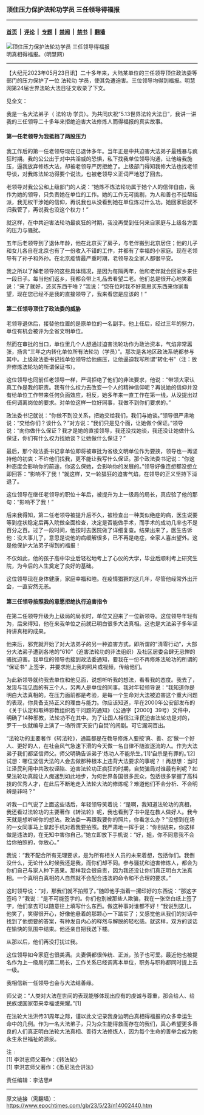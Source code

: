 ### 顶住压力保护法轮功学员 三任领导得福报

---

#### [首页](../../../..?n14002440) &nbsp;|&nbsp; [评论](../../../../../epoch-comment?n14002440) &nbsp;|&nbsp; [专题](../../../../../epoch-special?n14002440) &nbsp;|&nbsp; [禁闻](../../../../../epoch-news?n14002440) &nbsp;|&nbsp; [禁书](../../../../../books?n14002440) &nbsp;|&nbsp; [翻墙](https://github.com/gfw-breaker/nogfw/blob/master/README.md?n14002440)


<div><img alt="顶住压力保护法轮功学员 三任领导得福报" class="attachment-djy_600_400 size-djy_600_400 wp-post-image" src="https://i.epochtimes.com/assets/uploads/2023/05/id14002462-Truth-476x400.png"/>
<div class="caption">
 明真相得福报。（明慧网）
</div></div><hr/><div class="post_content" id="artbody" itemprop="articleBody">
 <!-- article content begin -->
 <p>
  【大纪元2023年05月23日讯】二十多年来，大陆某单位的三任领导顶住政法委等部门的压力保护了一位
  <ok href="https://www.epochtimes.com/gb/tag/%E6%B3%95%E8%BD%AE%E5%8A%9F.html">
   法轮功
  </ok>
  学员，使其免遭迫害。三位领导均得到福报。明慧网第24届世界法轮大法日征文收录了下文。
 </p>
 <p>
  见全文：
 </p>
 <p>
  我是一名大法弟子（
  <ok href="https://www.epochtimes.com/gb/tag/%E6%B3%95%E8%BD%AE%E5%8A%9F.html">
   法轮功
  </ok>
  学员）。为共同庆祝“5.13世界法轮大法日”，我讲一讲我的三任领导二十多年来拒绝迫害大法修炼人而得福报的真实故事。
 </p>
 <h4>
  <b>
   第一任老领导为我抵挡了两股压力
  </b>
 </h4>
 <p>
  我工作后的第一任老领导现在已退休多年。当年正是中共迫害大法弟子最残暴与疯狂时期。我的公公出于对中共淫威的恐惧，私下找我单位领导沟通，让他给我施压，逼我放弃修炼大法，却被老领导严厉拒绝了。上级部门得知我修大法也找老领导谈，对我炼法轮功得要个说法，也被老领导义正词严地怼了回去。
 </p>
 <p>
  老领导对我公公和上级部门的人说：“她炼不炼法轮功属于她个人的信仰自由，我作为她的领导，只负责她在单位的工作。她的工作无可挑剔，为人和善也不拉帮结派，我无权干涉她的信仰，再说我也从没看到她在单位炼过什么功。她回家后就不归我管了，再说我也没这个权力！”
 </p>
 <p>
  就这样，在中共迫害法轮功最疯狂的时期，我没再受到任何来自家庭与上级各方面的压力与骚扰。
 </p>
 <p>
  五年后老领导到了退休年龄，他在北京买了房子，与老伴搬到北京居住；他的儿子和女儿各自在北京也有了一份收入不错的工作，并都有了幸福的小家庭。现在老领导有了孙子和外孙。在北京疫情最严重时期，老领导及全家人都很平安。
 </p>
 <p>
  我之所以了解老领导的这些具体情况，是因为每隔两年，他和老伴就会回家乡来住一段日子。每当他们返乡，我都会带上礼品去看望二老。他们总是很开心地笑着说：“来了就好，还买东西干啥？”我说：“您在位时我不好意思买东西来你家看望，现在您已经不是我的直接领导了，我来看您是应该的！”
 </p>
 <h4>
  <b>
   第二任领导顶住了政法委的威胁
  </b>
 </h4>
 <p>
  老领导退休后，接替他位置的是原单位的一名副手。他上任后，经过三年的努力，单位有机会被评为全省文明单位。
 </p>
 <p>
  然而在审批的当口，单位里几个人想通过迫害法轮功作为政治资本，气焰非常嚣张，扬言“三年之内转化单位所有法轮功（学员）”。那次是各地区政法系统都参与其中。上级政法委书记找单位领导给他施压，让他逼迫我写所谓“转化书”（注：放弃修炼法轮功的所谓保证书）。
 </p>
 <p>
  这位领导也同前任老领导一样，严词拒绝了他们的非法要求，他说：“带领大家认真工作是我的职责。我有什么权力去改变一个人的精神信仰呢？再说她的信仰并没有给单位工作带来任何负面效应，相反，她多年来一直工作在第一线，从没提出过任何调离岗位的要求。对单位这样一位好同事，我做不到你们要求的。”
 </p>
 <p>
  政法委书记就说：“你做不到没关系，把她交给我们，我们与她谈。”领导很严肃地说：“交给你们？谈什么？”对方说：“我们只是见个面，让她做个保证。”领导说：“向你做什么保证？我才是她的直接领导，我还没找她谈，我还没让她做什么保证，你们有什么权力找她谈？让她做什么保证？”
 </p>
 <p>
  最后，那个政法委书记拿单位即将被审批为省级文明单位作为要挟，领导也一再坚持他的初衷：不许他们找我，更不能让我写什么保证。那个政法委书记说：“你这种态度会影响你的前途，你这么保她，会影响你的发展的。”领导好像连想都没想立即回答：“影响不了我！”就这样，又一轮猖狂的迫害气焰，在领导的正义坚持下消退了。
 </p>
 <p>
  这位领导在继任老领导的职位十年后，被提升为上一级局的局长，真应验了他的那句：“影响不了我！”
 </p>
 <p>
  后来我得知，第二任老领导被提升后不久，被检查出一种类似绝症的病，医生说要等到症状稳定后再入院做全面检查，决定是否能做手术，而手术的成功几率也不是百分之百。过了一段时间，他按时去医院做了详细复查。结果出来了，医生告诉他：没大事儿了，意思是说他的病缓解很多，已不再是绝症，全家人喜出望外。这是他保护大法弟子得到的福报！
 </p>
 <p>
  不仅如此，他的孩子高中毕业后轻松地考上了心仪的大学，毕业后顺利考上研究生院，为今后的人生奠定了良好的基础。
 </p>
 <p>
  这位领导现在身体健康，家庭幸福和睦。在疫情猖獗的这几年，尽管他经常外出开会，一直安然无恙。
 </p>
 <h4>
  <b>
   第三任领导按照我的意愿拒绝执行迫害指令
  </b>
 </h4>
 <p>
  在第二任领导升级为上级局的局长时，单位又迎来了一位新领导。这位领导年轻有为，后来得知，他在来我单位之前就已明白很多大法真相。这也是大法弟子多年坚持讲真相的成果。
 </p>
 <p>
  他来后，邪党就开始了对大法弟子的另一种迫害方式，即所谓的“清零行动”，大部分大法弟子遭到各地的“610”（迫害法轮功的非法组织）及社区居委会肆无忌惮的骚扰迫害。我单位的领导也接到政法委通知，要我在一份不再修炼法轮功的所谓的
  <ok href="https://www.epochtimes.com/gb/tag/%E2%80%9C%E4%BF%9D%E8%AF%81%E4%B9%A6%E2%80%9D.html">
   “保证书”
  </ok>
  上签字，并要求附上我的照片或视频，传给他们。
 </p>
 <p>
  为此新领导就约我去单位和他见面，说想听听我的想法，看看我的态度。我去了，发现与我见面的有三个人，另两人是单位的同事。我对年轻领导说：“我知道你是明白大法真相的。在压力面前都是考验，是每一个生命对大法被迫害这个重大问题的表现，你具备支持正义的理由与能力。你应该知道，早在2000年公安部发布的《关于认定和取缔邪教组织若干问题的通知》（公通字【2000】39号）文件中，明确了14种邪教，法轮功不在其中。为了让国人相信江泽民迫害法轮功是对的，罗干一伙就编导上演了一场所谓‘天安门自焚’的闹剧。可它漏洞百出。
 </p>
 <p>
  “法轮功的主要著作《转法轮》，通篇都是在教导修炼人要按‘真、善、忍’做一个好人、更好的人，在社会风气急速下滑的今天做一名自律不随波逐流的人。作为大法弟子我们都坚信师父。师父明确告诉弟子‘炼功人不能杀生。’[1]‘自杀是有罪的。’[2]试想：哪位坚信大法的人会去做那种根本上违背大法要求的事呢？！再想想：当时江泽民利用中共政权诬陷、迫害法轮功正疯狂的时期，自焚骗局对谁最有利呢？如果法轮功真能让人痴迷到如此地步，为何世界各国很多民众，包括很多掌握了高科技的优秀人才，在此后不断地走入法轮大法的修炼呢？难道他们不会分析、不会明辨是非吗？”
 </p>
 <p>
  听我一口气说了上面这些话后，年轻领导笑着说：“是啊，我知道法轮功的真相，我还看过法轮功的主要著作《转法轮》呢，我也看到了书中是在教人做好人。我今天就是想听听你的想法。政法委一再跟我要你的照片，你看怎么办？”没想到在场的一女同事马上拿起手机对着我要拍照。我严肃地一挥手说：“你别胡来，你这样做是违法的，在无知中害你自己。”她立即放下手机说：“好，姐，你不同意我不会给你拍照的，你放心。”
 </p>
 <p>
  我说：“我不配合所有无理要求，是为所有相关人员的未来着想，包括你们。我倒没什么，无论什么时候我还是我，而你们却不同。参与骚扰和迫害修炼人，都会为你们自己与家人种下恶果。那样我会很自责，因为我还没让你们真正明白大法真相。一个真明白真相的人自然就不会配合违法的命令和不合理的要求。”
 </p>
 <p>
  这时领导说：“对，那我们就不拍照了。”随即他手指着一摞印好的东西说：“那这字签吗？”我说：“是不可能签字的。你们也别被那些人欺骗，我在一张空白纸上签了字，他们拿去可以随意往上填写什么东西。做这种事对谁都不好！”我说到这儿，他笑了，笑得很开心，好像他悬着的那颗心一下踏实了；又感觉他从我们的对话中找到了他想要的答案，有种发自内心的释然与解脱的轻松感。就这样，双方的谈话在愉快的氛围中结束。他还亲自把我送下楼。
 </p>
 <p>
  从那以后，他们再没打扰过我。
 </p>
 <p>
  这位领导如今家庭也很美满。夫妻俩都很传统、正派，孩子也可爱。最近他也被提名作为上一级局的第二局长，工作关系已经调离本单位，职务与职称都同时提上去一级。
 </p>
 <p>
  我相信新一任领导也会与大法结善缘。
 </p>
 <p>
  师父说：“人类对大法在世间的表现能够体现出应有的虔诚与尊重，那会给人、给民族或国家带来幸福或荣耀。”[1]
 </p>
 <p>
  在法轮大法洪传31周年之际，谨以此文记录我身边明白真相得福报的众多幸运生命中的几例。作为一名大法弟子，只为众生能得救而存在的我们，真心希望更多善良的人们真正明白法轮大法真相、善待大法修炼人，因为每个生命的善举会成为他永生永世福祉的源泉。
 </p>
 <p>
  注﹕
  <br/>
  [1] 李洪志师父著作：《转法轮》
  <br/>
  [1] 李洪志师父著作：《悉尼法会讲法》
 </p>
 <p>
  责任编辑：李洁思#
 </p>
 <!-- article content end -->
 <div id="below_article_ad">
 </div>
</div>


---

原文链接（需翻墙）：https://www.epochtimes.com/gb/23/5/23/n14002440.htm
